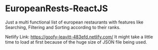 # EuropeanRests-ReactJS
Just a multi functional list of european restaurants with features like Searching, Filtering and Sorting according to their ranks.

Netlify Link: https://goofy-leavitt-483efd.netlify.com/
It might take a little time to load at first because of the huge size of JSON file being used.
